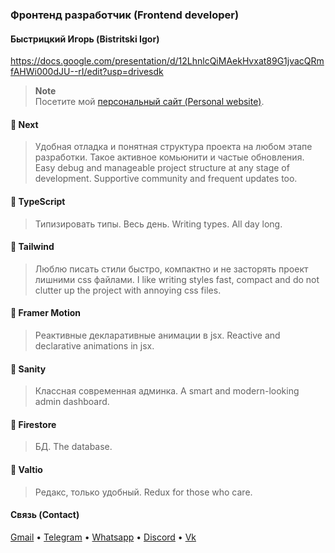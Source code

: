### Фронтенд разработчик (Frontend developer)

#### Быстрицкий Игорь (Bistritski Igor)
https://docs.google.com/presentation/d/12LhnlcQiMAekHvxat89G1jvacQRmfAHWi000dJU--rI/edit?usp=drivesdk
> **Note**  
> Посетите мой [персональный сайт (Personal website)](https://piscodev.vercel.app/).

#### 🧊 Next
> Удобная отладка и понятная структура проекта на любом этапе разработки. Такое активное комьюнити и частые обновления.
> Easy debug and manageable project structure at any stage of development. Supportive community and frequent updates too. 
#### 🧊 TypeScript
> Типизировать типы. Весь день.
> Writing types. All day long.
#### 🧊 Tailwind
> Люблю писать стили быстро, компактно и не засторять проект лишними css файлами.
> I like writing styles fast, compact and do not clutter up the project with annoying css files.
#### 🧊 Framer Motion
> Реактивные декларативные анимации в jsx.
> Reactive and declarative animations in jsx.
#### 🧊 Sanity
> Классная современная админка.
> A smart and modern-looking admin dashboard.
#### 🧊 Firestore
> БД.
> The database.
#### 🧊 Valtio
> Редакс, только удобный.
> Redux for those who care.

#### Связь (Contact)

[Gmail](mailto:igor.bistr01092003@gmail.com) • [Telegram](https://t.me/piscopancer) • [Whatsapp](https://wa.me/89284379219) • [Discord](https://discordapp.com/users/piscopancer) • [Vk](https://vk.com/piscopancer)
